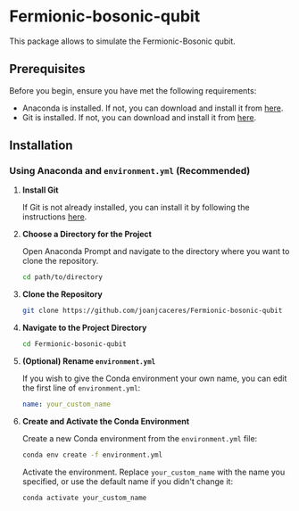 # Fermionic-bosonic-qubit

This package allows to simulate the Fermionic-Bosonic qubit.

## Prerequisites

Before you begin, ensure you have met the following requirements:
- Anaconda is installed. If not, you can download and install it from [here](https://www.anaconda.com/download).
- Git is installed. If not, you can download and install it from [here](https://git-scm.com/downloads).

## Installation

### Using Anaconda and `environment.yml` (Recommended)

1. **Install Git**

    If Git is not already installed, you can install it by following the instructions [here](https://git-scm.com/book/en/v2/Getting-Started-Installing-Git).

2. **Choose a Directory for the Project**

    Open Anaconda Prompt and navigate to the directory where you want to clone the repository.

    ```bash
    cd path/to/directory
    ```

3. **Clone the Repository**

    ```bash
    git clone https://github.com/joanjcaceres/Fermionic-bosonic-qubit
    ```

4. **Navigate to the Project Directory**

    ```bash
    cd Fermionic-bosonic-qubit
    ```

5. **(Optional) Rename `environment.yml`**

    If you wish to give the Conda environment your own name, you can edit the first line of `environment.yml`:

    ```yaml
    name: your_custom_name
    ```

6. **Create and Activate the Conda Environment**

    Create a new Conda environment from the `environment.yml` file:

    ```bash
    conda env create -f environment.yml
    ```

    Activate the environment. Replace `your_custom_name` with the name you specified, or use the default name if you didn't change it:

    ```bash
    conda activate your_custom_name
    ```



